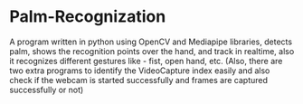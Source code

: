 # Palm-Recognization
A program written in python using OpenCV and Mediapipe libraries, detects palm, shows the recognition points over the hand, and track in realtime, also it recognizes different gestures like - fist, open hand, etc.
(Also, there are two extra programs to identify the VideoCapture index easily and also check if the webcam is started successfully and frames are captured successfully or not)

